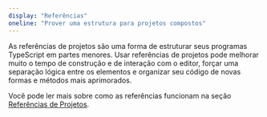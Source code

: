 ```yaml
---
display: "Referências"
oneline: "Prover uma estrutura para projetos compostos"
---
```


As referências de projetos são uma forma de estruturar seus programas TypeScript em partes menores.
Usar referências de projetos pode melhorar muito o tempo de construção e de interação com o editor, forçar uma separação lógica entre os elementos e organizar seu código de novas formas e métodos mais aprimorados.

Você pode ler mais sobre como as referências funcionam na seção [Referências de Projetos](/docs/handbook/project-references.html).